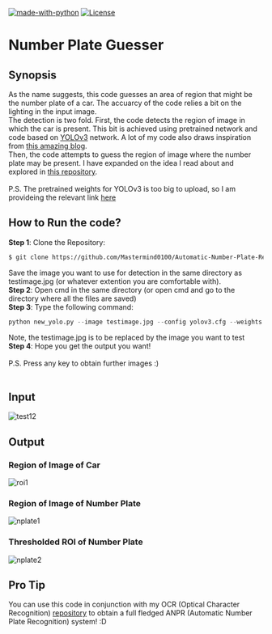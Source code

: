 [![made-with-python](https://img.shields.io/badge/Made%20with-Python-1f425f.svg)](https://www.python.org/) [![License](https://img.shields.io/badge/License-Apache%202.0-blue.svg)](https://opensource.org/licenses/Apache-2.0)
# Number Plate Guesser
## Synopsis
As the name suggests, this code guesses an area of region that might be the number plate of a car. The accuarcy of the code relies a bit on the lighting in the input image. <br/>
The detection is two fold. First, the code detects the region of image in which the car is present. This bit is achieved using pretrained network and code based on [YOLOv3](https://pjreddie.com/darknet/yolo/) network. A lot of my code also draws inspiration from [this amazing blog](https://medium.com/@ravidesetty/number-plate-detection-on-indian-car-vehicles-using-yolov2-8c99e1a259f5). <br/>
Then, the code attempts to guess the region of image where the number plate may be present. I have expanded on the idea I read about and explored in [this repository](https://github.com/shanmathik/Indian-License-Plate-Recognition-). <br/><br/>
P.S. The pretrained weights for YOLOv3 is too big to upload, so I am provideing the relevant link [here](https://pjreddie.com/media/files/yolov3-openimages.weights)

## How to Run the code?
**Step 1**: Clone the Repository:
```bash
$ git clone https://github.com/Mastermind0100/Automatic-Number-Plate-Recognition-System.git
```
Save the image you want to use for detection in the same directory as testimage.jpg (or whatever extention you are comfortable with).
<br/>
**Step 2**: Open cmd in the same directory (or open cmd and go to the directory where all the files are saved)<br/>
**Step 3**: Type the following command:
```python
python new_yolo.py --image testimage.jpg --config yolov3.cfg --weights yolov3.weights --classes yolov3.txt
```
Note, the testimage.jpg is to be replaced by the image you want to test<br/>
**Step 4**: Hope you get the output you want! <br/><br/> 
P.S. Press any key to obtain further images :)<br/><br/>

## Input
![test12](https://user-images.githubusercontent.com/36445600/60386078-73d77d80-9aae-11e9-886f-2b8c869f17e4.jpg)

## Output
### Region of Image of Car
![roi1](https://user-images.githubusercontent.com/36445600/60386131-e8aab780-9aae-11e9-86c2-f6cfb0aecd1e.JPG)
### Region of Image of Number Plate
![nplate1](https://user-images.githubusercontent.com/36445600/60386232-1e9c6b80-9ab0-11e9-9fd2-b192c30e1cdb.JPG)
### Thresholded ROI of Number Plate
![nplate2](https://user-images.githubusercontent.com/36445600/60386245-3ffd5780-9ab0-11e9-82df-5206ea917577.JPG)

## Pro Tip
You can use this code in conjunction with my OCR (Optical Character Recognition) [repository](https://github.com/Mastermind0100/basic_ocr) to obtain a full fledged ANPR (Automatic Number Plate Recognition) system! :D
